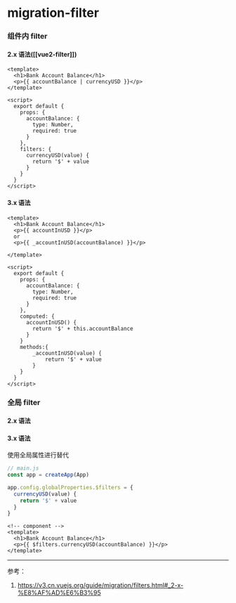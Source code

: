<!--
 * @Author: hy
 * @Date: 2022-07-31 17:20:32
 * @LastEditors: hy
 * @Description: 
 * @LastEditTime: 2022-07-31 17:20:34
 * @FilePath: /til/vue3/watcher/migration-filter.md
 * Copyright 2022 hy, All Rights Reserved. 
 * 仅供学习使用~
-->

# migration-filter

### 组件内 filter

#### 2.x 语法([[vue2-filter]])

```vue
<template>
  <h1>Bank Account Balance</h1>
  <p>{{ accountBalance | currencyUSD }}</p>
</template>

<script>
  export default {
    props: {
      accountBalance: {
        type: Number,
        required: true
      }
    },
    filters: {
      currencyUSD(value) {
        return '$' + value
      }
    }
  }
</script>
```

#### 3.x 语法

```vue
<template>
  <h1>Bank Account Balance</h1>
  <p>{{ accountInUSD }}</p>
  or
  <p>{{ _accountInUSD(accountBalance) }}</p>
  
</template>

<script>
  export default {
    props: {
      accountBalance: {
        type: Number,
        required: true
      }
    },
    computed: {
      accountInUSD() {
        return '$' + this.accountBalance
      }
    }
    methods:{
	    _accountInUSD(value) {
		    return '$' + value
		}
	}
  }
</script>
```


### 全局 filter

#### 2.x 语法

#### 3.x 语法

使用全局属性进行替代

```js
// main.js
const app = createApp(App)

app.config.globalProperties.$filters = {
  currencyUSD(value) {
    return '$' + value
  }
}
```


```vue
<!-- component -->
<template>
  <h1>Bank Account Balance</h1>
  <p>{{ $filters.currencyUSD(accountBalance) }}</p>
</template>
```
---

参考：
1. https://v3.cn.vuejs.org/guide/migration/filters.html#_2-x-%E8%AF%AD%E6%B3%95